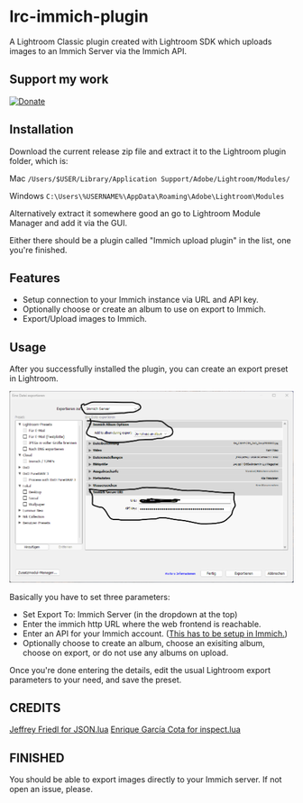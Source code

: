 # lrc-immich-plugin

A Lightroom Classic plugin created with Lightroom SDK which uploads images to an Immich Server via the Immich API.

## Support my work

[![Donate](https://img.shields.io/badge/Donate-PayPal-green.svg)](https://www.paypal.com/donate/?hosted_button_id=2LL4K9LN5CFA6)

## Installation

Download the current release zip file and extract it to the Lightroom plugin folder, which is:

Mac
    `/Users/$USER/Library/Application Support/Adobe/Lightroom/Modules/`

Windows
    `C:\Users\%USERNAME%\AppData\Roaming\Adobe\Lightroom\Modules`

Alternatively extract it somewhere good an go to Lightroom Module Manager and add it via the GUI.

Either there should be a plugin called "Immich upload plugin" in the list, one you're finished.

## Features

* Setup connection to your Immich instance via URL and API key.
* Optionally choose or create an album to use on export to Immich.
* Export/Upload images to Immich.

## Usage

After you successfully installed the plugin, you can create an export preset in Lightroom.

![Screenshot](screenshots/export-preset.png "Screenshot")

Basically you have to set three parameters:

* Set Export To: Immich Server (in the dropdown at the top)
* Enter the immich http URL where the web frontend is reachable.
* Enter an API for your Immich account. ([This has to be setup in Immich.](https://documentation.immich.app/docs/features/bulk-upload#obtain-the-api-key))
* Optionally choose to create an album, choose an exisiting album, choose on export, or do not use any albums on upload.

Once you're done entering the details, edit the usual Lightroom export parameters to your need, and save the preset.

## CREDITS

[Jeffrey Friedl for JSON.lua](http://regex.info/blog/lua/json)
[Enrique García Cota for inspect.lua](https://github.com/kikito/inspect.lua)


## FINISHED

You should be able to export images directly to your Immich server.
If not open an issue, please.


